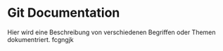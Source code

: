 #  Git Documentation 
Hier wird eine Beschreibung von verschiedenen Begriffen oder Themen dokumentriert.
fcgngjk